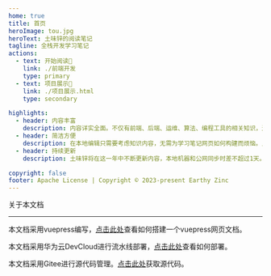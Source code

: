 ```yaml
---
home: true
title: 首页
heroImage: tou.jpg
heroText: 土味锌的阅读笔记
tagline: 全栈开发学习笔记
actions:
  - text: 开始阅读📖
    link: ./前端开发
    type: primary
  - text: 项目展示🧩
    link: ./项目展示.html
    type: secondary

highlights:
  - header: 内容丰富
    description: 内容详实全面。不仅有前端、后端、运维、算法、编程工具的相关知识，涵盖软件开发的方方面面。还有一些关于机器学习的内容，深入计算机前沿
  - header: 简洁方便
    description: 在本地编辑只需要考虑知识内容，无需为学习笔记网页如何构建而烦恼。只要修改了文章内容并提交到Gitee上，就能够以流水线方式，部署到公网上。
  - header: 持续更新
    description: 土味锌将在这一年中不断更新内容，本地机器和公网同步时差不超过1天。真正做到持续更新，每篇文章最后都有更新时间戳，能够实时观察。

copyright: false
footer: Apache License | Copyright © 2023-present Earthy Zinc
---
```


关于本文档

------

本文档采用vuepress编写，[点击此处](https://vuepress.cn/)查看如何搭建一个vuepress网页文档。

本文档采用华为云DevCloud进行流水线部署，[点击此处](https://devcloud.cn-southwest-2.huaweicloud.com/home#/locale=zh-cn)查看如何部署。

本文档采用Gitee进行源代码管理。[点击此处](https://gitee.com/earthy-zinc/reading-note)获取源代码。
